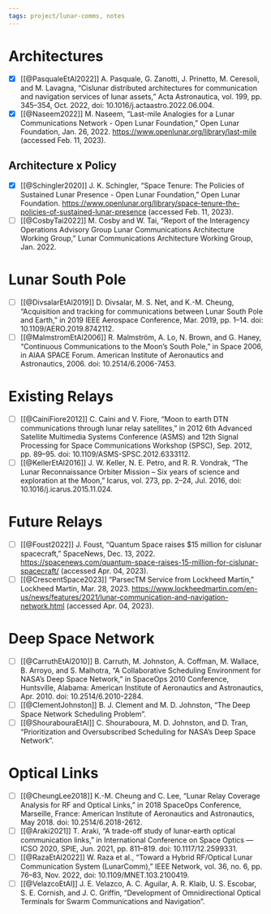```yaml
---
tags: project/lunar-comms, notes
---
```


# Architectures
 - [x] [[@PasqualeEtAl2022]] A. Pasquale, G. Zanotti, J. Prinetto, M. Ceresoli, and M. Lavagna, “Cislunar distributed architectures for communication and navigation services of lunar assets,” Acta Astronautica, vol. 199, pp. 345–354, Oct. 2022, doi: 10.1016/j.actaastro.2022.06.004.
- [x] [[@Naseem2022]] M. Naseem, “Last-mile Analogies for a Lunar Communications Network - Open Lunar Foundation,” Open Lunar Foundation, Jan. 26, 2022. https://www.openlunar.org/library/last-mile (accessed Feb. 11, 2023).

## Architecture x Policy
- [x] [[@Schingler2020]] J. K. Schingler, “Space Tenure: The Policies of Sustained Lunar Presence - Open Lunar Foundation,” Open Lunar Foundation. https://www.openlunar.org/library/space-tenure-the-policies-of-sustained-lunar-presence (accessed Feb. 11, 2023).
- [ ] [[@CosbyTai2022]] M. Cosby and W. Tai, “Report of the Interagency Operations Advisory Group Lunar Communications Architecture Working Group,” Lunar Communications Architecture Working Group, Jan. 2022.
# Lunar South Pole
- [ ] [[@DivsalarEtAl2019]] D. Divsalar, M. S. Net, and K.-M. Cheung, “Acquisition and tracking for communications between Lunar South Pole and Earth,” in 2019 IEEE Aerospace Conference, Mar. 2019, pp. 1–14. doi: 10.1109/AERO.2019.8742112.
- [ ] [[@MalmstromEtAl2006]] R. Malmström, A. Lo, N. Brown, and G. Haney, “Continuous Communications to the Moon’s South Pole,” in Space 2006, in AIAA SPACE Forum. American Institute of Aeronautics and Astronautics, 2006. doi: 10.2514/6.2006-7453.
# Existing Relays
- [ ] [[@CainiFiore2012]] C. Caini and V. Fiore, “Moon to earth DTN communications through lunar relay satellites,” in 2012 6th Advanced Satellite Multimedia Systems Conference (ASMS) and 12th Signal Processing for Space Communications Workshop (SPSC), Sep. 2012, pp. 89–95. doi: 10.1109/ASMS-SPSC.2012.6333112.
- [ ] [[@KellerEtAl2016]] J. W. Keller, N. E. Petro, and R. R. Vondrak, “The Lunar Reconnaissance Orbiter Mission – Six years of science and exploration at the Moon,” Icarus, vol. 273, pp. 2–24, Jul. 2016, doi: 10.1016/j.icarus.2015.11.024.

# Future Relays
- [ ] [[@Foust2022]] J. Foust, “Quantum Space raises $15 million for cislunar spacecraft,” SpaceNews, Dec. 13, 2022. https://spacenews.com/quantum-space-raises-15-million-for-cislunar-spacecraft/ (accessed Apr. 04, 2023).
- [ ] [[@CrescentSpace2023]] “ParsecTM Service from Lockheed Martin,” Lockheed Martin, Mar. 28, 2023. https://www.lockheedmartin.com/en-us/news/features/2021/lunar-communication-and-navigation-network.html (accessed Apr. 04, 2023).
# Deep Space Network
- [ ] [[@CarruthEtAl2010]] B. Carruth, M. Johnston, A. Coffman, M. Wallace, B. Arroyo, and S. Malhotra, “A Collaborative Scheduling Environment for NASA’s Deep Space Network,” in SpaceOps 2010 Conference, Huntsville, Alabama: American Institute of Aeronautics and Astronautics, Apr. 2010. doi: 10.2514/6.2010-2284.
- [ ] [[@ClementJohnston]] B. J. Clement and M. D. Johnston, “The Deep Space Network Scheduling Problem”.
- [ ] [[@ShourabouraEtAl]] C. Shouraboura, M. D. Johnston, and D. Tran, “Prioritization and Oversubscribed Scheduling for NASA’s Deep Space Network”.
# Optical Links
- [ ] [[@CheungLee2018]] K.-M. Cheung and C. Lee, “Lunar Relay Coverage Analysis for RF and Optical Links,” in 2018 SpaceOps Conference, Marseille, France: American Institute of Aeronautics and Astronautics, May 2018. doi: 10.2514/6.2018-2612.
- [ ] [[@Araki2021]] T. Araki, “A trade-off study of lunar-earth optical communication links,” in International Conference on Space Optics — ICSO 2020, SPIE, Jun. 2021, pp. 811–819. doi: 10.1117/12.2599331.
- [ ] [[@RazaEtAl2022]] W. Raza et al., “Toward a Hybrid RF/Optical Lunar Communication System (LunarComm),” IEEE Network, vol. 36, no. 6, pp. 76–83, Nov. 2022, doi: 10.1109/MNET.103.2100419.
- [ ] [[@VelazcoEtAl]] J. E. Velazco, A. C. Aguilar, A. R. Klaib, U. S. Escobar, S. E. Cornish, and J. C. Griffin, “Development of Omnidirectional Optical Terminals for Swarm Communications and Navigation”.

